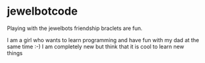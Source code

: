 # jewelbotcode
Playing with the jewelbots friendship braclets are fun.

I am a girl who wants to learn programming and have fun with my dad at the same time :-)
I am completely new but think that it is cool to learn new things
